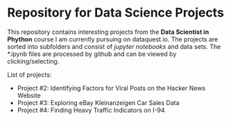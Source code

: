 # Repository for Data Science Projects

This repository contains interesting projects from the **Data Scientist in Phython** course I am currently pursuing on dataquest.io.
The projects are sorted into subfolders and consist of *jupyter notebooks* and data sets.
The *.ipynb files are processed by github and can be viewed by clicking/selecting.

List of projects:

- Project #2: Identifying Factors for Viral Posts on the Hacker News Website
- Project #3: Exploring eBay Kleinanzeigen Car Sales Data
- Project #4: Finding Heavy Traffic Indicators on I-94
